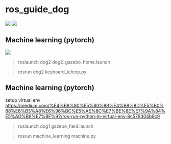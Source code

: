 # ros_guide_dog


<img src="https://github.com/tony92151/ros_guide_dog/blob/master/image/image10.gif"/>
<img src="https://github.com/tony92151/ros_guide_dog/blob/master/image/dqn.gif"/>



## Machine learning (pytorch)

<img src="https://github.com/tony92151/ros_guide_dog/blob/master/image/image11.JPG"/>

> roslaunch dog2 dog2_gazebo_home.launch

> rosrun dog2 keyboard_teleop.py





## Machine learning (pytorch)

setup virtual env 
https://medium.com/%E4%B8%80%E5%80%8B%E4%B8%8D%E5%B0%88%E6%B3%A8%E6%96%BC%E5%AE%8C%E7%BE%8E%E7%9A%84%E5%AD%B8%E7%BF%92/ros-run-python-in-virtual-env-8c579304b9c9

> roslaunch  dog1 gazebo_field.launch

> rosrun machine_learning machine.py
